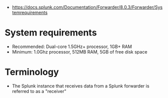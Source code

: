 - https://docs.splunk.com/Documentation/Forwarder/8.0.3/Forwarder/Systemrequirements
# System requirements
- Recommended: Dual-core 1.5GHz+ processor, 1GB+ RAM
- Minimum: 1.0Ghz processor, 512MB RAM, 5GB of free disk space 
# Terminology
- The Splunk instance that receives data from a Splunk forwarder is referred to as a "receiver"